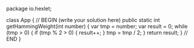 package io.hexlet;

class App {
    // BEGIN (write your solution here)
    public static int getHammingWeight(int number) {
        var tmp = number;
        var result = 0;
        while (tmp > 0) {
            if (tmp % 2 > 0) {
                result++;
            }
            tmp = tmp / 2;
        }
        return result;
    }
    // END
}